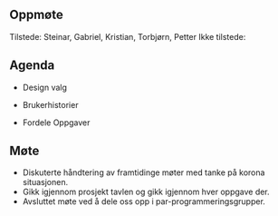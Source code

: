 ## Oppmøte
Tilstede: Steinar, Gabriel, Kristian, Torbjørn, Petter
Ikke tilstede:

## Agenda
- Design valg 

- Brukerhistorier

- Fordele Oppgaver

## Møte
- Diskuterte håndtering av framtidinge møter med tanke på korona situasjonen.
- Gikk igjennom prosjekt tavlen og gikk igjennom hver oppgave der.
- Avsluttet møte ved å dele oss opp i par-programmeringsgrupper. 